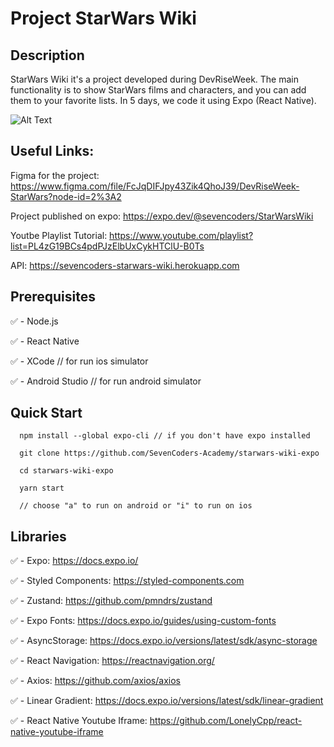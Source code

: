# Project StarWars Wiki

## Description
StarWars Wiki it's a project developed during DevRiseWeek.
The main functionality is to show StarWars films and characters, and you can add them to your favorite lists.
In 5 days, we code it using Expo (React Native).

![Alt Text](https://media.giphy.com/media/6OECbfhIGPGF7vaozV/giphy.gif)

## Useful Links:
Figma for the project: https://www.figma.com/file/FcJqDIFJpy43Zik4QhoJ39/DevRiseWeek-StarWars?node-id=2%3A2

Project published on expo: https://expo.dev/@sevencoders/StarWarsWiki

Youtbe Playlist Tutorial: https://www.youtube.com/playlist?list=PL4zG19BCs4pdPJzElbUxCykHTClU-B0Ts

API: https://sevencoders-starwars-wiki.herokuapp.com

## Prerequisites

:white_check_mark: - Node.js

:white_check_mark: - React Native

:white_check_mark: - XCode // for run ios simulator

:white_check_mark: - Android Studio // for run android simulator


## Quick Start

```
  npm install --global expo-cli // if you don't have expo installed
   
  git clone https://github.com/SevenCoders-Academy/starwars-wiki-expo
  
  cd starwars-wiki-expo
  
  yarn start
  
  // choose "a" to run on android or "i" to run on ios
```



## Libraries

:white_check_mark: - Expo: https://docs.expo.io/

:white_check_mark: - Styled Components: https://styled-components.com

:white_check_mark: - Zustand: https://github.com/pmndrs/zustand

:white_check_mark: - Expo Fonts: https://docs.expo.io/guides/using-custom-fonts

:white_check_mark: - AsyncStorage: https://docs.expo.io/versions/latest/sdk/async-storage

:white_check_mark: - React Navigation: https://reactnavigation.org/

:white_check_mark: - Axios: https://github.com/axios/axios

:white_check_mark: - Linear Gradient: https://docs.expo.io/versions/latest/sdk/linear-gradient

:white_check_mark: - React Native Youtube Iframe: https://github.com/LonelyCpp/react-native-youtube-iframe

